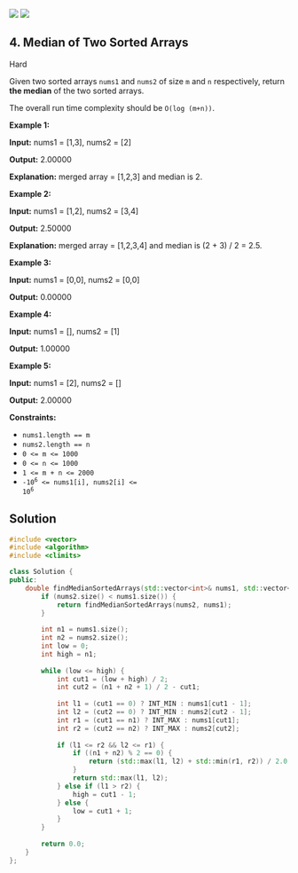 [![](https://img.shields.io/github/stars/javadev/LeetCode-in-All?label=Stars&style=flat-square)](https://github.com/javadev/LeetCode-in-All)
[![](https://img.shields.io/github/forks/javadev/LeetCode-in-All?label=Fork%20me%20on%20GitHub%20&style=flat-square)](https://github.com/javadev/LeetCode-in-All/fork)

## 4\. Median of Two Sorted Arrays

Hard

Given two sorted arrays `nums1` and `nums2` of size `m` and `n` respectively, return **the median** of the two sorted arrays.

The overall run time complexity should be `O(log (m+n))`.

**Example 1:**

**Input:** nums1 = [1,3], nums2 = [2]

**Output:** 2.00000

**Explanation:** merged array = [1,2,3] and median is 2. 

**Example 2:**

**Input:** nums1 = [1,2], nums2 = [3,4]

**Output:** 2.50000

**Explanation:** merged array = [1,2,3,4] and median is (2 + 3) / 2 = 2.5. 

**Example 3:**

**Input:** nums1 = [0,0], nums2 = [0,0]

**Output:** 0.00000 

**Example 4:**

**Input:** nums1 = [], nums2 = [1]

**Output:** 1.00000 

**Example 5:**

**Input:** nums1 = [2], nums2 = []

**Output:** 2.00000 

**Constraints:**

*   `nums1.length == m`
*   `nums2.length == n`
*   `0 <= m <= 1000`
*   `0 <= n <= 1000`
*   `1 <= m + n <= 2000`
*   <code>-10<sup>6</sup> <= nums1[i], nums2[i] <= 10<sup>6</sup></code>

## Solution

```cpp
#include <vector>
#include <algorithm>
#include <climits>

class Solution {
public:
    double findMedianSortedArrays(std::vector<int>& nums1, std::vector<int>& nums2) {
        if (nums2.size() < nums1.size()) {
            return findMedianSortedArrays(nums2, nums1);
        }
        
        int n1 = nums1.size();
        int n2 = nums2.size();
        int low = 0;
        int high = n1;
        
        while (low <= high) {
            int cut1 = (low + high) / 2;
            int cut2 = (n1 + n2 + 1) / 2 - cut1;
            
            int l1 = (cut1 == 0) ? INT_MIN : nums1[cut1 - 1];
            int l2 = (cut2 == 0) ? INT_MIN : nums2[cut2 - 1];
            int r1 = (cut1 == n1) ? INT_MAX : nums1[cut1];
            int r2 = (cut2 == n2) ? INT_MAX : nums2[cut2];
            
            if (l1 <= r2 && l2 <= r1) {
                if ((n1 + n2) % 2 == 0) {
                    return (std::max(l1, l2) + std::min(r1, r2)) / 2.0;
                }
                return std::max(l1, l2);
            } else if (l1 > r2) {
                high = cut1 - 1;
            } else {
                low = cut1 + 1;
            }
        }
        
        return 0.0;
    }
};
```